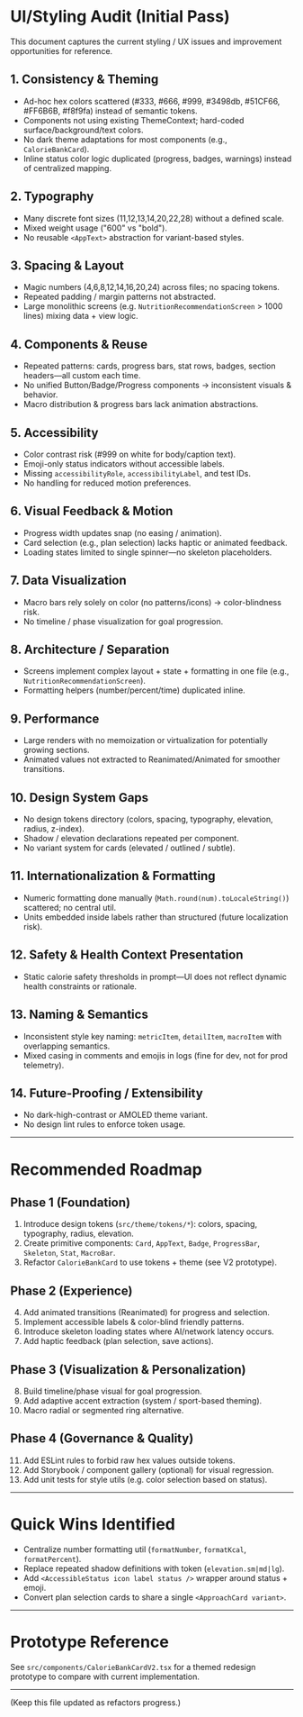 # UI/Styling Audit (Initial Pass)

This document captures the current styling / UX issues and improvement opportunities for reference.

## 1. Consistency & Theming
- Ad-hoc hex colors scattered (#333, #666, #999, #3498db, #51CF66, #FF6B6B, #f8f9fa) instead of semantic tokens.
- Components not using existing ThemeContext; hard-coded surface/background/text colors.
- No dark theme adaptations for most components (e.g., `CalorieBankCard`).
- Inline status color logic duplicated (progress, badges, warnings) instead of centralized mapping.

## 2. Typography
- Many discrete font sizes (11,12,13,14,20,22,28) without a defined scale.
- Mixed weight usage ("600" vs "bold").
- No reusable `<AppText>` abstraction for variant-based styles.

## 3. Spacing & Layout
- Magic numbers (4,6,8,12,14,16,20,24) across files; no spacing tokens.
- Repeated padding / margin patterns not abstracted.
- Large monolithic screens (e.g. `NutritionRecommendationScreen` > 1000 lines) mixing data + view logic.

## 4. Components & Reuse
- Repeated patterns: cards, progress bars, stat rows, badges, section headers—all custom each time.
- No unified Button/Badge/Progress components → inconsistent visuals & behavior.
- Macro distribution & progress bars lack animation abstractions.

## 5. Accessibility
- Color contrast risk (#999 on white for body/caption text).
- Emoji-only status indicators without accessible labels.
- Missing `accessibilityRole`, `accessibilityLabel`, and test IDs.
- No handling for reduced motion preferences.

## 6. Visual Feedback & Motion
- Progress width updates snap (no easing / animation).
- Card selection (e.g., plan selection) lacks haptic or animated feedback.
- Loading states limited to single spinner—no skeleton placeholders.

## 7. Data Visualization
- Macro bars rely solely on color (no patterns/icons) → color-blindness risk.
- No timeline / phase visualization for goal progression.

## 8. Architecture / Separation
- Screens implement complex layout + state + formatting in one file (e.g., `NutritionRecommendationScreen`).
- Formatting helpers (number/percent/time) duplicated inline.

## 9. Performance
- Large renders with no memoization or virtualization for potentially growing sections.
- Animated values not extracted to Reanimated/Animated for smoother transitions.

## 10. Design System Gaps
- No design tokens directory (colors, spacing, typography, elevation, radius, z-index).
- Shadow / elevation declarations repeated per component.
- No variant system for cards (elevated / outlined / subtle).

## 11. Internationalization & Formatting
- Numeric formatting done manually (`Math.round(num).toLocaleString()`) scattered; no central util.
- Units embedded inside labels rather than structured (future localization risk).

## 12. Safety & Health Context Presentation
- Static calorie safety thresholds in prompt—UI does not reflect dynamic health constraints or rationale.

## 13. Naming & Semantics
- Inconsistent style key naming: `metricItem`, `detailItem`, `macroItem` with overlapping semantics.
- Mixed casing in comments and emojis in logs (fine for dev, not for prod telemetry).

## 14. Future-Proofing / Extensibility
- No dark-high-contrast or AMOLED theme variant.
- No design lint rules to enforce token usage.

---

# Recommended Roadmap

## Phase 1 (Foundation)
1. Introduce design tokens (`src/theme/tokens/*`): colors, spacing, typography, radius, elevation.
2. Create primitive components: `Card`, `AppText`, `Badge`, `ProgressBar`, `Skeleton`, `Stat`, `MacroBar`.
3. Refactor `CalorieBankCard` to use tokens + theme (see V2 prototype).

## Phase 2 (Experience)
4. Add animated transitions (Reanimated) for progress and selection.
5. Implement accessible labels & color-blind friendly patterns.
6. Introduce skeleton loading states where AI/network latency occurs.
7. Add haptic feedback (plan selection, save actions).

## Phase 3 (Visualization & Personalization)
8. Build timeline/phase visual for goal progression.
9. Add adaptive accent extraction (system / sport-based theming).
10. Macro radial or segmented ring alternative.

## Phase 4 (Governance & Quality)
11. Add ESLint rules to forbid raw hex values outside tokens.
12. Add Storybook / component gallery (optional) for visual regression.
13. Add unit tests for style utils (e.g. color selection based on status).

---

# Quick Wins Identified
- Centralize number formatting util (`formatNumber`, `formatKcal`, `formatPercent`).
- Replace repeated shadow definitions with token (`elevation.sm|md|lg`).
- Add `<AccessibleStatus icon label status />` wrapper around status + emoji.
- Convert plan selection cards to share a single `<ApproachCard variant>`.

---

# Prototype Reference
See `src/components/CalorieBankCardV2.tsx` for a themed redesign prototype to compare with current implementation.

---

(Keep this file updated as refactors progress.)
